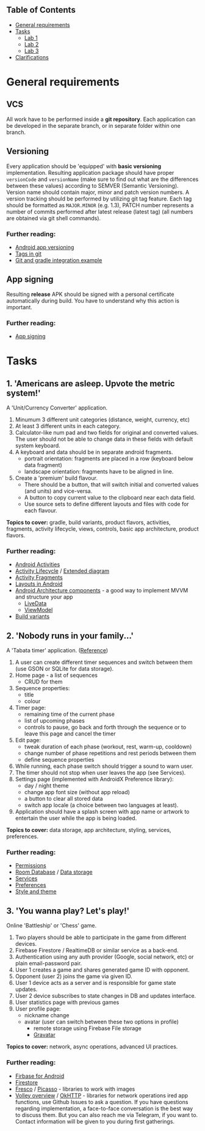 ## Table of Contents
- [General requirements](#General-requirements)
- [Tasks](#Tasks)
  - [Lab 1](#1-Americans-are-asleep-Upvote-the-metric-system)
  - [Lab 2](#2-Nobody-runs-in-your-family)
  - [Lab 3](#3-you-wanna-play-lets-play)
- [Clarifications](#Clarifications)

# General requirements

## VCS
All work have to be performed inside a **git repository**. Each application can be developed in the separate branch, or in separate folder within one branch.

## Versioning
Every application should be 'equipped' with **basic versioning** implementation. Resulting application package should have proper `versionCode` and `versionName` (make sure to find out what are the differences between these values) according to SEMVER (Semantic Versioning). Version name should contain major, minor and patch version numbers. A version tracking should be performed by utilizing git tag feature. Each tag should be formatted as `MAJOR.MINOR` (e.g. 1.3), PATCH number represents a number of commits performed after latest release (latest tag) (all numbers are obtained via git shell commands).

### Further reading:
- [Android app versioning](https://developer.android.com/studio/publish/versioning)
- [Tags in git](https://git-scm.com/book/en/v2/Git-Basics-Tagging)
- [Git and gradle integration example](https://gist.github.com/erics/1c6e333b70508be01c884b7e54d8cfbf)

## App signing
Resulting **release** APK should be signed with a personal certificate automatically during build. You have to understand why this action is important.

### Further reading:
- [App signing](https://developer.android.com/studio/publish/app-signing)

# Tasks

## 1. 'Americans are asleep. Upvote the metric system!'
A 'Unit/Currency Converter' application.

1. Minumum 3 different unit categories (distance, weight, currency, etc)
2. At least 3 different units in each category.
3. Calculator-like num pad and two fields for original and converted values. The user should not be able to change data in these fields with default system keyboard.
4. A keyboard and data should be in separate android fragments.
   - portrait orientation: fragments are placed in a row (keyboard below data fragment)
   - landscape orientation: fragments have to be aligned in line.
5. Create a 'premium' build flavour.
   - There should be a button, that will switch initial and converted values (and units) and vice-versa.
   - A button to copy current value to the clipboard near each data field.
   - Use source sets to define different layouts and files with code for each flavour.

**Topics to cover:** gradle, build variants, product flavors, activities, fragments, activity lifecycle, views, controls, basic app architecture, product flavors.

### Further reading:
- [Android Activities](https://developer.android.com/guide/components/activities/intro-activities)
- [Activity Lifecycle](https://developer.android.com/guide/components/activities/activity-lifecycle) / [Extended diagram](https://github.com/xxv/android-lifecycle)
- [Activity Fragments](https://developer.android.com/guide/components/fragments)
- [Layouts in Android](https://developer.android.com/guide/topics/ui/declaring-layout)
- [Android Architecture components](https://developer.android.com/topic/libraries/architecture) - a good way to implement MVVM and structure your app
   - [LiveData](https://developer.android.com/topic/libraries/architecture/livedata)
   - [ViewModel](https://developer.android.com/topic/libraries/architecture/viewmodel)
- [Build variants](https://developer.android.com/studio/build/build-variants)

## 2. 'Nobody runs in your family...'
A 'Tabata timer' application. ([Reference](https://play.google.com/store/apps/details?id=com.evgeniysharafan.tabatatimer&hl=ru))

1. A user can create different timer sequences and switch between them (use GSON or SQLite for data storage).
2. Home page - a list of sequences
   - CRUD for them
3. Sequence properties:
   - title
   - colour
4. Timer page:
   - remaining time of the current phase
   - list of upcoming phases
   - controls to pause, go back and forth through the sequence or to leave this page and cancel the timer
5. Edit page:
   - tweak duration of each phase (workout, rest, warm-up, cooldown)
   - change number of phase repetitions and rest periods between them
   - define sequence properties
6. While running, each phase switch should trigger a sound to warn user.
7. The timer should not stop when user leaves the app (see Services).
8. Settings page (implemented with AndroidX Preference library):
   - day / night theme
   - change app font size (without app reload)
   - a button to clear all stored data
   - switch app locale (a choice between two languages at least).
9. Application should have a splash screen with app name or artwork to entertain the user while the app is being loaded.

**Topics to cover:** data storage, app architecture, styling, services, preferences.

### Further reading:
- [Permissions](https://developer.android.com/guide/topics/permissions/overview)
- [Room Database](https://developer.android.com/training/data-storage/room) / [Data storage](https://developer.android.com/training/data-storage/app-specific)
- [Services](https://developer.android.com/guide/components/services)
- [Preferences](https://developer.android.com/guide/topics/ui/settings)
- [Style and theme](https://developer.android.com/guide/topics/ui/look-and-feel/themes)


## 3. 'You wanna play? Let's play!'
Online  'Battleship' or 'Chess' game.

1. Two players should be able to participate in the game from different devices.
2. Firebase Firestore / RealtimeDB or similar service as a back-end.
3. Authentication using any auth provider (Google, social network, etc) or plain email-password pair.
4. User 1 creates a game and shares generated game ID with opponent.
5. Opponent (user 2) joins the game via given ID.
6. User 1 device acts as a server and is responsible for game state updates.
7. User 2 device subscribes to state changes in DB and updates interface.
8. User statistics page with previous games
9. User profile page:
    - nickname change
    - avatar (user can switch between these two options in profile)
      - remote storage using Firebase File storage
      - [Gravatar](https://ru.gravatar.com/)

**Topics to cover:** network, async operations, advanced UI practices.

### Further reading:
- [Firbase for Android](https://firebase.google.com/docs/android/setup)
- [Firestore](https://firebase.google.com/docs/firestore)
- [Fresco](https://frescolib.org/docs/index.html) / [Picasso](https://square.github.io/picasso/) - libraries to work with images
- [Volley overview](https://developer.android.com/training/volley) / [OkHTTP](https://square.github.io/okhttp/) - libraries for network operations
ired app functions, use Github Issues to ask a question. If you have questions regarding implementation, a face-to-face conversation is the best way to discuss them. But you can also reach me via Telegram, if you want to. Contact information will be given to you during first gatherings.